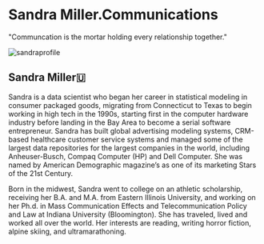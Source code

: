 # Sandra Miller.Communications
"Communcation is the mortar holding every relationship together."

![sandraprofile](https://user-images.githubusercontent.com/24529258/37681784-e06eed2c-2c44-11e8-93df-85d6fa251a19.jpg)

## Sandra Miller🇺

Sandra is a data scientist who began her career in statistical modeling in consumer packaged goods, migrating from Connecticut to Texas to begin working in high tech in the 1990s, starting  first in the computer hardware industry before landing in the Bay Area to become a serial software entrepreneur.  Sandra has built global advertising modeling systems, CRM-based healthcare customer service systems and managed some of the largest data repositories for the largest companies in the world, including Anheuser-Busch, Compaq Computer (HP) and Dell Computer. She was named by American Demographic magazine’s as one of its marketing Stars of the 21st Century.

Born in the midwest, Sandra went to college on an athletic scholarship, receiving her B.A.  and M.A. from Eastern Illinois University, and working on her Ph.d. in Mass Communication Effects and Telecommunication Policy and Law at Indiana University (Bloomington). She has traveled, lived and worked all over the world.  Her interests are reading, writing horror fiction, alpine skiing, and ultramarathoning.
